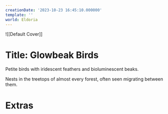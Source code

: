 ```yaml
---
creationDate: '2023-10-23 16:45:10.000000'
template: ''
world: Eldoria
---
```

![[Default Cover]]

# Title: Glowbeak Birds

Petite birds with iridescent feathers and bioluminescent beaks.

Nests in the treetops of almost every forest, often seen migrating between them.

# Extras

